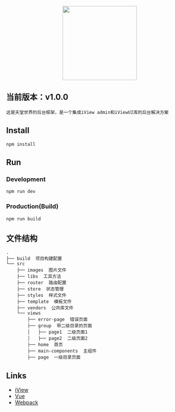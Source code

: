 <p align="center">
    <a href="https://www.iviewui.com">
        <img width="200" src="https://file.iviewui.com/logo.svg">
    </a>
</p>

## 当前版本：v1.0.0

`这是天堂世界的后台框架，是一个集成iView admin和iViewUI库的后台解决方案`

## Install
```bush
npm install
```
## Run
### Development
```bush
npm run dev
```
### Production(Build)
```bush
npm run build
```

## 文件结构
```shell
.
├── build  项目构建配置
└── src
    ├── images  图片文件
    ├── libs  工具方法
    ├── router  路由配置
    ├── store  状态管理
    ├── styles  样式文件
    ├── template  模板文件
    ├── vendors  公共库文件
    └── views
        ├── error-page  错误页面
        ├── group  带二级目录的页面
        │   ├── page1  二级页面1
        │   ├── page2  二级页面2
        ├── home  首页
        ├── main-components  主组件
        ├── page  一级目录页面
```

## Links

- [iView](https://github.com/iview/iview)
- [Vue](https://github.com/vuejs/vue)
- [Webpack](https://github.com/webpack/webpack)
